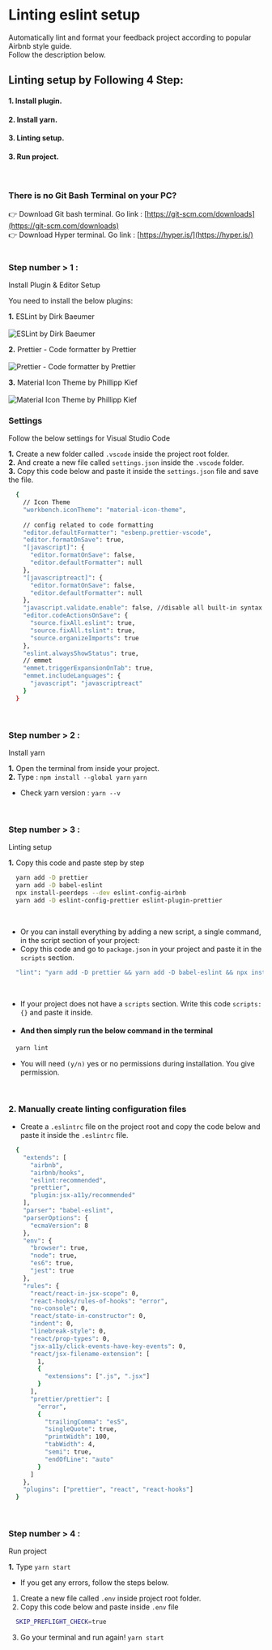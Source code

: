 # Linting eslint setup
Automatically lint and format your feedback project according to popular Airbnb style guide. <br />
Follow the description below.
<br />

## Linting setup by Following 4 Step:
#### 1. Install plugin.
#### 2. Install yarn.
#### 3. Linting setup.
#### 3. Run project.
<br />

### There is no Git Bash Terminal on your PC? <br />
👉 Download Git bash terminal. Go link : [https://git-scm.com/downloads](https://git-scm.com/downloads) <br />
👉 Download Hyper terminal. Go link : [https://hyper.is/](https://hyper.is/)
<br /><br />

### Step number  > 1 :
Install Plugin & Editor Setup
<br />

You need to install the below plugins: <br />

**1.** ESLint by Dirk Baeumer <br /><br />
![ESLint by Dirk Baeumer](https://github.com/kamrulislambappy/all-images/blob/main/ESLint%20by%20Dirk%20Baeumer.png)

**2.** Prettier - Code formatter by Prettier <br /><br />
![Prettier - Code formatter by Prettier](https://github.com/kamrulislambappy/all-images/blob/main/Prettier%20-%20Code%20formatter%20by%20Prettier.png)

**3.** Material Icon Theme by Phillipp Kief <br /><br />
![Material Icon Theme by Phillipp Kief](https://github.com/kamrulislambappy/all-images/blob/main/Material%20Icon%20Theme%20by%20Phillipp%20Kief.png)

### Settings
Follow the below settings for Visual Studio Code <br />

**1.** Create a new folder called `.vscode` inside the project root folder. <br />
**2.** And create a new file called `settings.json` inside the `.vscode` folder. <br />
**3.** Copy this code below and paste it inside the `settings.json` file and save the file. <br />
```bash
  {
    // Icon Theme
    "workbench.iconTheme": "material-icon-theme",
    
    // config related to code formatting
    "editor.defaultFormatter": "esbenp.prettier-vscode",
    "editor.formatOnSave": true,
    "[javascript]": {
      "editor.formatOnSave": false,
      "editor.defaultFormatter": null
    },
    "[javascriptreact]": {
      "editor.formatOnSave": false,
      "editor.defaultFormatter": null
    },
    "javascript.validate.enable": false, //disable all built-in syntax checking
    "editor.codeActionsOnSave": {
      "source.fixAll.eslint": true,
      "source.fixAll.tslint": true,
      "source.organizeImports": true
    },
    "eslint.alwaysShowStatus": true,
    // emmet
    "emmet.triggerExpansionOnTab": true,
    "emmet.includeLanguages": {
      "javascript": "javascriptreact"
    }
  }
```
<br />

### Step number  > 2 :
Install yarn
<br />

**1.** Open the terminal from inside your project. <br />
**2.** Type : `npm install --global yarn` `yarn`<br />
- Check yarn version : `yarn --v`
<br />

### Step number  > 3 :
Linting setup 
<br />

**1.** Copy this code and paste step by step <br />
```bash
  yarn add -D prettier
  yarn add -D babel-eslint
  npx install-peerdeps --dev eslint-config-airbnb
  yarn add -D eslint-config-prettier eslint-plugin-prettier
```
<br />

- Or you can install everything by adding a new script, a single command, in the script section of your project:
- Copy this code and go to `package.json` in your project and paste it in the `scripts` section. 
```bash
  "lint": "yarn add -D prettier && yarn add -D babel-eslint && npx install-peerdeps --dev eslint-config-airbnb && yarn add -D eslint-config-prettier eslint-plugin-prettier",
```
<br />

- If your project does not have a `scripts` section. Write this code  `scripts: {}` and paste it inside.
- #### And then simply run the below command in the terminal
```bash
  yarn lint
```
- You will need `(y/n)` yes or no permissions during installation. You give permission.
<br />

### **2.** Manually create linting configuration files <br />
- Create a `.eslintrc` file on the project root and copy the code below and paste it inside the `.eslintrc` file.
```bash
  {
    "extends": [
      "airbnb",
      "airbnb/hooks",
      "eslint:recommended",
      "prettier",
      "plugin:jsx-a11y/recommended"
    ],
    "parser": "babel-eslint",
    "parserOptions": {
      "ecmaVersion": 8
    },
    "env": {
      "browser": true,
      "node": true,
      "es6": true,
      "jest": true
    },
    "rules": {
      "react/react-in-jsx-scope": 0,
      "react-hooks/rules-of-hooks": "error",
      "no-console": 0,
      "react/state-in-constructor": 0,
      "indent": 0,
      "linebreak-style": 0,
      "react/prop-types": 0,
      "jsx-a11y/click-events-have-key-events": 0,
      "react/jsx-filename-extension": [
        1,
        {
          "extensions": [".js", ".jsx"]
        }
      ],
      "prettier/prettier": [
        "error",
        {
          "trailingComma": "es5",
          "singleQuote": true,
          "printWidth": 100,
          "tabWidth": 4,
          "semi": true,
          "endOfLine": "auto"
        }
      ]
    },
    "plugins": ["prettier", "react", "react-hooks"]
  }
```
<br />

### Step number  > 4 :
Run project
<br />

**1.** Type `yarn start`
- If you get any errors, follow the steps below.
1. Create a new file called `.env` inside project root folder.
2. Copy this code below and paste inside `.env` file
```bash
  SKIP_PREFLIGHT_CHECK=true
```
3. Go your terminal and run again! `yarn start`
